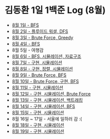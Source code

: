 # 김동환 1일 1백준 Log (8월)

- [8월  1일 - BFS](./0801/)
- [8월  2일 - 플루이드 워셜, DFS](./0802/)
- [8월  3일 - Brute Force, Greedy](./0803/)
- [8월  4일 - BFS](./0804/)
- 8월 5일 - 여행감
- [8월  6일 - BFS, 시뮬레이션, 자료구조](./0806/)
- [8월  7일 - 구현, 시뮬레이션](./0807/)
- [8월  8일 - 구현, 정렬, 시뮬레이션](./0808/)
- [8월  9일 - Brute Force, BFS](./0809/)
- [8월 10일 - Brute Force, 구현, BFS](./0810/)
- [8월 11일 - 구현, 시뮬레이션](./0811/)
- [8월 12일 - 구현, 시뮬레이션, Brute Force](./0812/)
- [8월 13일 - 구현, 시뮬레이션, 백트래킹](./0813/)
- [8월 14일 - 구현, 시뮬레이션, BFS](./0814/)
- [8월 15일 - 구현, 시뮬레이션](./0815/)
- 8월 16일 ~ 17일 - 서울에 일하러 감 :(
- [8월 18일 - 구현, 시뮬레이션](./0818/)
- [8월 19일 - 구현, 시뮬레이션](./0819/)